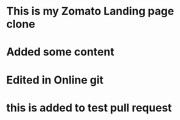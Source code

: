 # This is my Zomato Landing page clone 
# Added some content
# Edited in Online git
# this is added to test pull request
